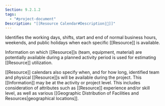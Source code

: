 ```yaml
---
Section: 9.2.1.2
tags:
  - "#project-document"
Description: "[[Resource Calendar#Description|📝]]"
---
```

Identifies the working days, shifts, start and end of normal business hours, weekends, and public holidays when each specific [[Resource]] is available.

Information on which [[Resource]]s (team, equipment, material) are potentially available during a planned activity period is used for estimating [[Resource]] utilization.

[[Resource]] calendars also specify when, and for how long, identified team and physical [[Resource]]s will be available during the project. This [[Information]] may be at the activity or project level. This includes consideration of attributes such as [[Resource]] experience and/or skill level, as well as various [[Geographic Distribution of Facilities and Resources|geographical locations]].
